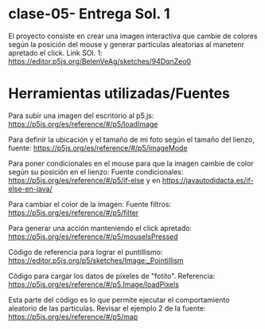 # clase-05- Entrega Sol. 1
El proyecto consiste en crear una imagen interactiva que cambie de colores según la posición del mouse y generar partículas aleatorias al manetenr apretado el click.
Link SOl. 1: https://editor.p5js.org/BelenVeAg/sketches/94DqnZeo0

# Herramientas utilizadas/Fuentes

Para subir una imagen del escritorio al p5.js: https://p5js.org/es/reference/#/p5/loadImage

Para definir la ubicación y el tamaño de mi foto según el tamaño del lienzo, fuente: https://p5js.org/es/reference/#/p5/imageMode 

Para poner condicionales en el mouse para que la imagen cambie de color según su posición en el lienzo: Fuente condicionales: https://p5js.org/es/reference/#/p5/if-else  y en https://javautodidacta.es/if-else-en-java/

Para cambiar el color de la imagen: Fuente filtros: https://p5js.org/es/reference/#/p5/filter

Para generar una acción manteniendo el click apretado: https://p5js.org/es/reference/#/p5/mouseIsPressed

Código de referencia para lograr el puntillismo: https://editor.p5js.org/p5/sketches/Image:_Pointillism

Código para cargar los datos de píxeles de "fotito". Referencia: https://p5js.org/es/reference/#/p5.Image/loadPixels

Esta parte del código es lo que permite ejecutar el comportamiento aleatorio de las particulas. Revisar el ejemplo 2 de la fuente: https://p5js.org/es/reference/#/p5/map
